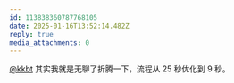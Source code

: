 ```yaml
---
id: 113838360787768105
date: 2025-01-16T13:52:14.482Z
reply: true
media_attachments: 0
---
```


[@kkbt](https://hello.2heng.xin/@kkbt) 其实我就是无聊了折腾一下，流程从 25 秒优化到 9 秒。

